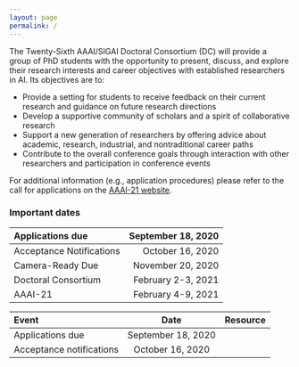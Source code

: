 ```yaml
---
layout: page
permalink: /
---
```


The Twenty-Sixth AAAI/SIGAI Doctoral Consortium (DC) will provide a group of PhD students with the opportunity to present, discuss, and explore their research interests and career objectives with established researchers in AI. Its objectives are to:
- Provide a setting for students to receive feedback on their current research and guidance on future research directions
- Develop a supportive community of scholars and a spirit of collaborative research
- Support a new generation of researchers by offering advice about academic, research, industrial, and nontraditional career paths
- Contribute to the overall conference goals through interaction with other researchers and participation in conference events

For additional information (e.g., application procedures) please refer to the call for applications on the [AAAI-21 website](https://aaai.org/Conferences/AAAI-21/aaai21dccall/).


### Important dates
|Applications due|September 18, 2020|
|:---------------| ----------------:| 
| Acceptance Notifications|October 16, 2020|
| Camera-Ready Due| November 20, 2020|
| Doctoral Consortium|February 2-3, 2021|
| AAAI-21|February 4-9, 2021|


| Event       | Date     | Resource     |
| :------------- | :----------: | -----------: |
|  Applications due | September 18, 2020  |    |
|  Acceptance notifications | October 16, 2020 | |
